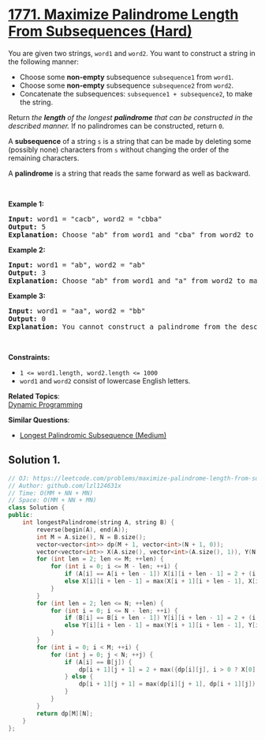 # [1771. Maximize Palindrome Length From Subsequences (Hard)](https://leetcode.com/problems/maximize-palindrome-length-from-subsequences/)

<p>You are given two strings, <code>word1</code> and <code>word2</code>. You want to construct a string in the following manner:</p>

<ul>
	<li>Choose some <strong>non-empty</strong> subsequence <code>subsequence1</code> from <code>word1</code>.</li>
	<li>Choose some <strong>non-empty</strong> subsequence <code>subsequence2</code> from <code>word2</code>.</li>
	<li>Concatenate the subsequences: <code>subsequence1 + subsequence2</code>, to make the string.</li>
</ul>

<p>Return <em>the <strong>length</strong> of the longest <strong>palindrome</strong> that can be constructed in the described manner. </em>If no palindromes can be constructed, return <code>0</code>.</p>

<p>A <strong>subsequence</strong> of a string <code>s</code> is a string that can be made by deleting some (possibly none) characters from <code>s</code> without changing the order of the remaining characters.</p>

<p>A <strong>palindrome</strong> is a string that reads the same forward&nbsp;as well as backward.</p>

<p>&nbsp;</p>
<p><strong>Example 1:</strong></p>

<pre><strong>Input:</strong> word1 = "cacb", word2 = "cbba"
<strong>Output:</strong> 5
<strong>Explanation:</strong> Choose "ab" from word1 and "cba" from word2 to make "abcba", which is a palindrome.</pre>

<p><strong>Example 2:</strong></p>

<pre><strong>Input:</strong> word1 = "ab", word2 = "ab"
<strong>Output:</strong> 3
<strong>Explanation:</strong> Choose "ab" from word1 and "a" from word2 to make "aba", which is a palindrome.</pre>

<p><strong>Example 3:</strong></p>

<pre><strong>Input:</strong> word1 = "aa", word2 = "bb"
<strong>Output:</strong> 0
<strong>Explanation:</strong> You cannot construct a palindrome from the described method, so return 0.</pre>

<p>&nbsp;</p>
<p><strong>Constraints:</strong></p>

<ul>
	<li><code>1 &lt;= word1.length, word2.length &lt;= 1000</code></li>
	<li><code>word1</code> and <code>word2</code> consist of lowercase English letters.</li>
</ul>

**Related Topics**:  
[Dynamic Programming](https://leetcode.com/tag/dynamic-programming/)

**Similar Questions**:
* [Longest Palindromic Subsequence (Medium)](https://leetcode.com/problems/longest-palindromic-subsequence/)

## Solution 1.

```cpp
// OJ: https://leetcode.com/problems/maximize-palindrome-length-from-subsequences/
// Author: github.com/lzl124631x
// Time: O(MM + NN + MN)
// Space: O(MM + NN + MN)
class Solution {
public:
    int longestPalindrome(string A, string B) {
        reverse(begin(A), end(A));
        int M = A.size(), N = B.size();
        vector<vector<int>> dp(M + 1, vector<int>(N + 1, 0));
        vector<vector<int>> X(A.size(), vector<int>(A.size(), 1)), Y(N, vector<int>(B.size(), 1));
        for (int len = 2; len <= M; ++len) {
            for (int i = 0; i <= M - len; ++i) {
                if (A[i] == A[i + len - 1]) X[i][i + len - 1] = 2 + (i + 1 <= i + len - 2 ? X[i + 1][i + len - 2] : 0);
                else X[i][i + len - 1] = max(X[i + 1][i + len - 1], X[i][i + len - 2]);
            }
        }
        for (int len = 2; len <= N; ++len) {
            for (int i = 0; i <= N - len; ++i) {
                if (B[i] == B[i + len - 1]) Y[i][i + len - 1] = 2 + (i + 1 <= i + len - 2 ? Y[i + 1][i + len - 2] : 0);
                else Y[i][i + len - 1] = max(Y[i + 1][i + len - 1], Y[i][i + len - 2]);
            }
        }
        for (int i = 0; i < M; ++i) {
            for (int j = 0; j < N; ++j) {
                if (A[i] == B[j]) {
                    dp[i + 1][j + 1] = 2 + max({dp[i][j], i > 0 ? X[0][i - 1] : 0 , j > 0 ? Y[0][j - 1] : 0 });
                } else {
                    dp[i + 1][j + 1] = max(dp[i][j + 1], dp[i + 1][j]);
                }
            }
        }
        return dp[M][N];
    }
};
```